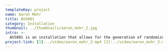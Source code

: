 ```yaml
---
templateKey: project
name: Aaron Mohr
title: AVS001
category: Installation
thumbnail: ../thumbnails/aaron_mohr_2.jpg
intro: >-
  AVS001 is an installation that allows for the generation of randomized musical sequences. The concept behind this project arose from the idea of creating computer generated music. I wanted to eliminate the choice factor of music making in order to make the process both accessible and incidental. By allowing the computer to algorithmically determine how the notes are played, the user is able to experience beautiful mistakes which might not have been reached organically.
project-link: [1]:../video/aaron_mohr_2.mp4 [2]:../video/aaron_mohr_3.mp4
---
```

